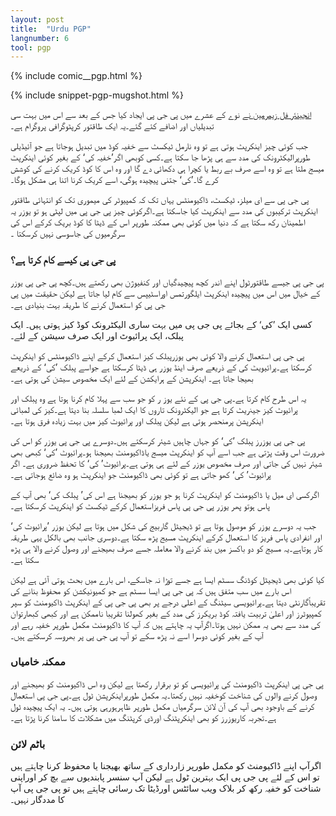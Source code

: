 ```yaml
---
layout: post
title:  "Urdu PGP"
langnumber: 6
tool: pgp
---
```


{% include comic__pgp.html %}



{% include snippet-pgp-mugshot.html %}

<a href='http://en.wikipedia.org/wiki/Phil_Zimmermann' target='_blank'>انجینئر فل زیمرمین نے</a> نوے کے عشرے میں پی جی پی ایجاد کیا جس کے بعد سے اس میں بہت سی تبدیلیاں اور اضافے کئے گئے۔یہ ایک طاقتور کرپٹوگرافی پروگرام ہے۔

جب کوئی چیز اینکرپٹ ہوتی ہے تو وہ نارمل ٹیکسٹ سے خفیہ کوڈ میں تبدیل ہوجاتا ہے جو آئیڈیلی طورپرالیکٹرونک کی مدد سے ہی پڑھا جا سکتا ہے۔کسی کوبھی اگر’خفیہ کی‘ کے بغیر کوئی اینکرپٹ میسج ملتا ہے تو وہ اسے صرف بے ربط یا کچرا ہی دکھائی دے گا اور وہ اس کا کوڈ کریک کرنے کی کوشش کرے گا۔’کی‘ جتنی پیچیدہ ہوگی، اسے کریک کرنا اتنا ہی مشکل ہوگا۔

پی جی پی سے ای میلز، ٹیکسٹ، ڈاکیومنٹس یہاں تک کہ کمپیوٹر کی میموری تک کو انتہائی طاقتور اینکرپٹ ترکیبوں کی مدد سے اینکرپٹ کیا جاسکتا ہے۔اگرکوئی چیز پی جی پی میں لپٹی ہو تو یوزر یہ اطمینان رکھ سکتا ہے کہ دنیا میں کوئی بھی ممکنہ طورپر اس کے ڈیٹا کا کوڈ بریک کرکے اس کی سرگرمیوں کی جاسوسی نہیں کرسکتا ۔

<h3 class='subhed icon how'>پی جی پی کیسے کام کرتا ہے؟</h3>

پی جی پی جیسے طاقتورٹول اپنے اندر کچھ پیچیدگیاں اور کنفیوژن بھی رکھتے ہیں۔کچھ پی جی پی یوزر کے خیال میں اس میں پیچیدہ اینکرپٹ ایلگورتمس اوراسٹیپس سے کام لیا جاتا ہے لیکن حقیقت میں پی جی پی کو استعمال کرنے کا طریقہ بہت بنیادی ہے۔

کسی ایک ’کی‘ کے بجائے پی جی پی میں بہت ساری الیکٹرونک کوڈ کیز ہوتی ہیں۔ ایک پبلک، ایک پرائیوٹ اور ایک صرف سیشن کے لئے۔

پی جی پی استعمال کرنے والا کوئی بھی یوزرپبلک کیز استعمال کرکے اپنے ڈاکیومنٹس کو اینکرپٹ کرسکتا ہے۔پرائیویٹ کی کے ذریعے صرف اینڈ یوزر ہی ڈیٹا کرسکتا ہے جواسے پبلک ’کی‘ کے ذریعے بھیجا جاتا ہے۔ اینکرپشن کے ہرایکشن کے لئے ایک مخصوص سیشن کی ہوتی ہے۔

یہ اس طرح کام کرتا ہے۔پی جی پی کے نئے یوز ر کو جو سب سے پہلا کام کرنا ہوتا ہے وہ پبلک اور پرائیوٹ کیز جینریٹ کرتا ہے جو الیکٹرونک تاروں کا ایک لمبا سلسلہ بنا دیتا ہے۔کیز کی لمبائی اینکرپشن پرمنحصر ہوتی ہے لیکن پبلک اور پرائیوٹ کیز میں بہت زیادہ فرق ہوتا ہے۔

پی جی پی یوزرز پبلک ’کی‘ کو جہاں چاہیں شیئر کرسکتے ہیں۔دوسرے پی جی پی یوزر کو اس کی ضرورت اس وقت پڑتی ہے جب اسے آپ کو اینکرپٹ میسج یاڈاکیومنٹ بھیجنا ہو۔پرائیوٹ ’کی‘ کبھی بھی شیئر نہیں کی جاتی اور صرف مخصوص یوزر کے لئے ہی ہوتی ہے۔پرائیوٹ’ کی‘ کا تحفظ ضروری ہے۔ اگر پرائیوٹ’ کی‘ کھو جاتی ہے تو کوئی بھی ڈاکیومنٹ جو اینکرپٹ ہو وہ ضائع ہوجاتی ہے۔

اگرکسی ای میل یا ڈاکیومنٹ کو اینکرپٹ کرنا ہو جو یوزر کو بھیجنا ہے اس کی’ پبلک کی‘ بھی آپ کے پاس ہوتو پھر یوزر پی جی پی پاس فریزاستعمال کرکے ٹیکسٹ کو اینکرپٹ کرسکتا ہے۔

جب یہ دوسرے یوزر کو موصول ہوتا ہے تو ڈیجیٹل گاربیج کی شکل میں ہوتا ہے لیکن یوزر ’پرائیوٹ کی‘ اور انفرادی پاس فریز کا استعمال کرکے اینکرپٹ مسیج پڑھ سکتا ہے۔دوسری جانب بھی بالکل یہی طریقہ کار ہوتاہے۔یہ مسیج کو دو باکسز میں بند کرنے والا معاملہ جسے صرف بھیجنے اور وصول کرنے والا ہی پڑھ سکتا ہے۔

کیا کوئی بھی ڈیجیٹل کوڈنگ سسٹم ایسا ہے جسے توڑا نہ جاسکے، اس بارے میں بحث ہوتی آئی ہے لیکن اس بارے میں سب متفق ہیں کہ پی جی پی ایسا سسٹم ہے جو کمیونیکشن کو محفوظ بنانے کی تقریباًگارنٹی دیتا ہے۔پرائیویسی سیٹنگ کے اعلی درجے پر بھی پی جی پی کے اینکرپٹ ڈاکیومنٹ کو سپر کمپیوٹرز اور اعلیٰ تربیت یافتہ کوڈ بریکرز کی مدد کے بغیر کھولنا تقریبا ناممکن ہے اور کبھی کبھارتوان کی مدد سے بھی یہ ممکن نہیں ہوتا۔اگرآپ یہ چاہتے ہیں کہ آپ کا ڈاکیومنٹ مکمل طورپر خفیہ رہے اور آپ کے بغیر کوئی دوسرا اسے نہ پڑھ سکے تو آپ پی جی پی پر بھروسہ کرسکتے ہیں۔

<h3 class='subhed icon caution'>ممکنہ خامیاں</h3>

پی جی پی اینکرپٹ ڈاکیومنٹ کی پرائیویسی کو تو برقرار رکھتا ہے لیکن وہ اس ڈاکیومنٹ کو بھیجنے اور وصول کرنے والوں کی شناخت کوخفیہ نہیں رکھتا۔یہ مکمل طورپراینکرپشن ٹول ہے۔پی جی پی استعمال کرنے کے باوجود بھی آپ کی آن لائن سرگرمیاں مکمل طورپر ظاہرہورہی ہوتی ہیں۔ یہ ایک پیچیدہ ٹول ہے۔تجربہ کاریوزرز کو بھی اینکرپٹنگ اورڈی کرپٹنگ میں مشکلات کا سامنا کرنا پڑتا ہے۔

<h3 class='subhed icon bottomLine'>باٹم لائن</h3>

اگرآپ اپنے ڈاکیومنٹ کو مکمل طورپر زارداری کے ساتھ بھیجنا یا محفوظ کرنا چاہتے ہیں تو اس کے لئے پی جی پی ایک بہترین ٹول ہے لیکن آپ سنسر پابندیوں سے بچ کر اوراپنی شناخت کو خفیہ رکھ کر بلاک ویب سائٹس اورڈیٹا تک رسائی چاہتے ہیں تو پی جی پی آپ کا مددگار نہیں۔
